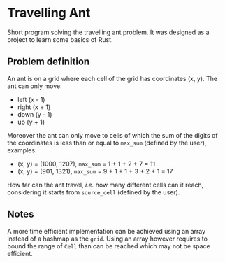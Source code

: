 # Travelling Ant

Short program solving the travelling ant problem. It was designed as a project to learn some basics of Rust.

## Problem definition

An ant is on a grid where each cell of the grid has coordinates (x, y). The ant can only move:
- left (x - 1)
- right (x + 1)
- down (y - 1)
- up (y + 1)

Moreover the ant can only move to cells of which the sum of the digits of the coordinates is less than or equal to `max_sum` (defined by the user), examples:
- (x, y) = (1000, 1207), `max_sum` = 1 + 1 + 2 + 7 = 11
- (x, y) = (901, 1321), `max_sum` = 9 + 1 + 1 + 3 + 2 + 1 = 17

How far can the ant travel, _i.e._ how many different cells can it reach, considering it starts from `source_cell` (defined by the user).

## Notes

A more time efficient implementation can be achieved using an array instead of a hashmap as the `grid`. Using an array however requires to bound the range of `Cell` than can be reached which may not be space efficient.
